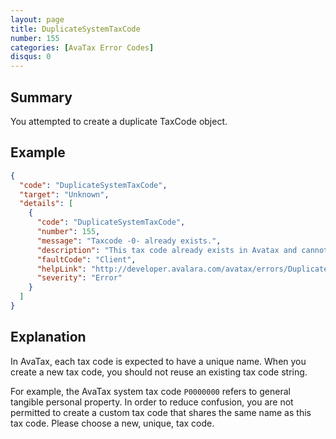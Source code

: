 ```yaml
---
layout: page
title: DuplicateSystemTaxCode
number: 155
categories: [AvaTax Error Codes]
disqus: 0
---
```


## Summary

You attempted to create a duplicate TaxCode object.

## Example

```json
{
  "code": "DuplicateSystemTaxCode",
  "target": "Unknown",
  "details": [
    {
      "code": "DuplicateSystemTaxCode",
      "number": 155,
      "message": "Taxcode -0- already exists.",
      "description": "This tax code already exists in Avatax and cannot be duplicated. Please designate a different tax code identifier.",
      "faultCode": "Client",
      "helpLink": "http://developer.avalara.com/avatax/errors/DuplicateSystemTaxCode",
      "severity": "Error"
    }
  ]
}
```

## Explanation

In AvaTax, each tax code is expected to have a unique name.  When you create a new tax code, you should not reuse an existing tax code string.

For example, the AvaTax system tax code `P0000000` refers to general tangible personal property.  In order to reduce confusion, you are not permitted to create a custom tax code that shares the same name as this tax code.  Please choose a new, unique, tax code.

